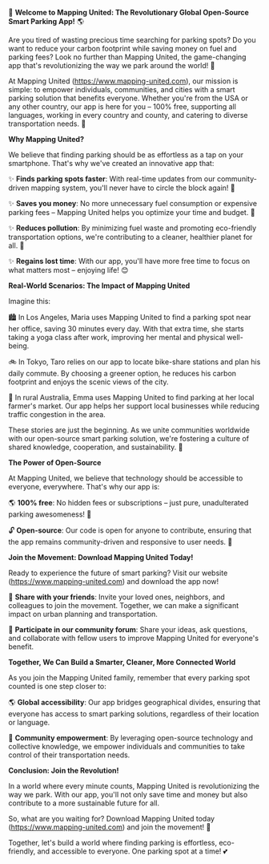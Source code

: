 🚀 **Welcome to Mapping United: The Revolutionary Global Open-Source Smart Parking App!** 🌎

Are you tired of wasting precious time searching for parking spots? Do you want to reduce your carbon footprint while saving money on fuel and parking fees? Look no further than Mapping United, the game-changing app that's revolutionizing the way we park around the world! 🌟

At Mapping United (https://www.mapping-united.com), our mission is simple: to empower individuals, communities, and cities with a smart parking solution that benefits everyone. Whether you're from the USA or any other country, our app is here for you – 100% free, supporting all languages, working in every country and county, and catering to diverse transportation needs. 🌈

**Why Mapping United?**

We believe that finding parking should be as effortless as a tap on your smartphone. That's why we've created an innovative app that:

✨ **Finds parking spots faster**: With real-time updates from our community-driven mapping system, you'll never have to circle the block again! 🚗

✨ **Saves you money**: No more unnecessary fuel consumption or expensive parking fees – Mapping United helps you optimize your time and budget. 💸

✨ **Reduces pollution**: By minimizing fuel waste and promoting eco-friendly transportation options, we're contributing to a cleaner, healthier planet for all. 🌿

✨ **Regains lost time**: With our app, you'll have more free time to focus on what matters most – enjoying life! 😊

**Real-World Scenarios: The Impact of Mapping United**

Imagine this:

🏙️ In Los Angeles, Maria uses Mapping United to find a parking spot near her office, saving 30 minutes every day. With that extra time, she starts taking a yoga class after work, improving her mental and physical well-being.

🚲 In Tokyo, Taro relies on our app to locate bike-share stations and plan his daily commute. By choosing a greener option, he reduces his carbon footprint and enjoys the scenic views of the city.

🌆 In rural Australia, Emma uses Mapping United to find parking at her local farmer's market. Our app helps her support local businesses while reducing traffic congestion in the area.

These stories are just the beginning. As we unite communities worldwide with our open-source smart parking solution, we're fostering a culture of shared knowledge, cooperation, and sustainability. 🌟

**The Power of Open-Source**

At Mapping United, we believe that technology should be accessible to everyone, everywhere. That's why our app is:

🌎 **100% free**: No hidden fees or subscriptions – just pure, unadulterated parking awesomeness! 💸

🔓 **Open-source**: Our code is open for anyone to contribute, ensuring that the app remains community-driven and responsive to user needs. 🤝

**Join the Movement: Download Mapping United Today!**

Ready to experience the future of smart parking? Visit our website (https://www.mapping-united.com) and download the app now!

📱 **Share with your friends**: Invite your loved ones, neighbors, and colleagues to join the movement. Together, we can make a significant impact on urban planning and transportation.

💬 **Participate in our community forum**: Share your ideas, ask questions, and collaborate with fellow users to improve Mapping United for everyone's benefit.

**Together, We Can Build a Smarter, Cleaner, More Connected World**

As you join the Mapping United family, remember that every parking spot counted is one step closer to:

🌎 **Global accessibility**: Our app bridges geographical divides, ensuring that everyone has access to smart parking solutions, regardless of their location or language.

💚 **Community empowerment**: By leveraging open-source technology and collective knowledge, we empower individuals and communities to take control of their transportation needs.

**Conclusion: Join the Revolution!**

In a world where every minute counts, Mapping United is revolutionizing the way we park. With our app, you'll not only save time and money but also contribute to a more sustainable future for all.

So, what are you waiting for? Download Mapping United today (https://www.mapping-united.com) and join the movement! 🚀

Together, let's build a world where finding parking is effortless, eco-friendly, and accessible to everyone. One parking spot at a time! 💕